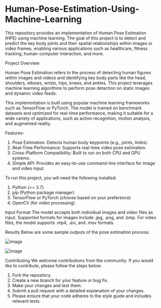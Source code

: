 # Human-Pose-Estimation-Using-Machine-Learning

This repository provides an implementation of Human Pose Estimation (HPE) using machine learning. The goal of this project is to detect and predict the key body joints and their spatial relationships within images or video frames, enabling various applications such as healthcare, fitness tracking, human-computer interaction, and more.

Project Overview

Human Pose Estimation refers to the process of detecting human figures within images and videos and identifying key body parts like the head, shoulders, elbows, wrists, hips, knees, and ankles. This project leverages machine learning algorithms to perform pose detection on static images and dynamic video feeds.

This implementation is built using popular machine learning frameworks such as TensorFlow or PyTorch. The model is trained on benchmark datasets and optimized for real-time performance, making it suitable for a wide variety of applications, such as action recognition, motion analysis, and augmented reality.

Features-

1. Pose Estimation: Detects human body keypoints (e.g., joints, limbs).
2. Real-Time Performance: Supports real-time video pose estimation.
3. Cross-Platform Compatibility: Built to run on both CPU and GPU systems.
4. Simple API: Provides an easy-to-use command-line interface for image and video input.

To run this project, you will need the following installed:

1. Python (>= 3.7)
2. pip (Python package manager)
3. TensorFlow or PyTorch (choose based on your preference)
4. OpenCV (for video processing)

Input Format
The model accepts both individual images and video files as input. Supported formats for images include .jpg, .png, and .bmp. For video files, the model supports .mp4, .avi, and .mov formats.

Results
Below are some sample outputs of the pose estimation process:

![image](https://github.com/user-attachments/assets/8e636384-621a-4b2a-af1d-a80dcca66d2c)

![image](https://github.com/user-attachments/assets/3f2b9f48-3e15-47df-aab1-4fa95738a13b)

Contributing
We welcome contributions from the community. If you would like to contribute, please follow the steps below:

1. Fork the repository.
2. Create a new branch for your feature or bug fix.
3. Make your changes and test them.
4. Submit a pull request with a detailed explanation of your changes.
5. Please ensure that your code adheres to the style guide and includes relevant tests.
